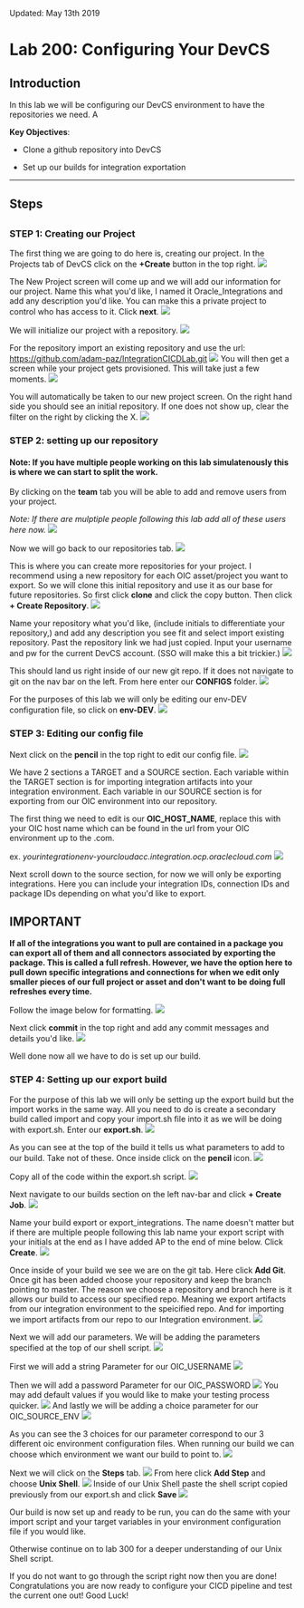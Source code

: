 Updated: May 13th 2019

# Lab 200: Configuring Your DevCS

## Introduction
 In this lab we will be configuring our DevCS environment to have the repositories we need. A

 **Key Objectives**:

- Clone a github repository into DevCS 

- Set up our builds for integration exportation

------------------

## 

Steps
-----

## 

### STEP 1: Creating our Project
The first thing we are going to do here is, creating our project. In the Projects tab of DevCS click on the **+Create** button in the top right. 
![](images/18.png)

The New Project screen will come up and we will add our information for our project. Name this what you'd like, I named it Oracle_Integrations and add any description you'd like. You can make this a private project to control who has access to it. Click **next**.
![](images/19.png)

We will initialize our project with a repository. 
![](images/20.png)

For the repository import an existing repository and use the url: 
https://github.com/adam-paz/IntegrationCICDLab.git
![](images/21.png)
You will then get a screen while your project gets provisioned. This will take just a few moments.
![](images/22.png)

You will automatically be taken to our new project screen. On the right hand side you should see an initial repository. If one does not show up, clear the filter on the right by clicking the X. 
![](images/23.png)

### STEP 2: setting up our repository
#### Note: If you have multiple people working on this lab simulatenously this is where we can start to split the work. 

By clicking on the **team** tab you will be able to add and remove users from your project. 

*Note: If there are mulptiple people following this lab add all of these users here now.*
![](images/24.png)

Now we will go back to our repositories tab.
![](images/25.png)

This is where you can create more repositories for your project. I recommend using a new repository for each OIC asset/project you want to export. So we will clone this initial repository and use it as our base for future repositories. So first click **clone** and click the copy button. Then click **+ Create Repository**.
![](images/26.png)

Name your repository what you'd like, (include initials to differentiate your repository,) and add any description you see fit and select import existing repository. Past the repository link we had just copied. Input your username and pw for the current DevCS account. (SSO will make this a bit trickier.)
![](images/27.png)

This should land us right inside of our new git repo. If it does not navigate to git on the nav bar on the left. From here enter our **CONFIGS** folder.
![](images/28.png)

For the purposes of this lab we will only be editing our env-DEV configuration file, so click on **env-DEV**.
![](images/29.png)

### STEP 3: Editing our config file

Next click on the **pencil** in the top right to edit our config file.
![](images/30.png)

We have 2 sections a TARGET and a SOURCE section. Each variable within the TARGET section is for importing integration artifacts into your integration environment. Each variable in our SOURCE section is for exporting from our OIC environment into our repository. 

The first thing we need to edit is our **OIC_HOST_NAME**, replace this with your OIC host name which can be found in the url from your OIC environment up to the .com. 

ex. _yourintegrationenv-yourcloudacc.integration.ocp.oraclecloud.com_
![](images/31.png)

Next scroll down to the source section, for now we will only be exporting integrations. Here you can include your integration IDs, connection IDs and package IDs depending on what you'd like to export. 

## IMPORTANT

**If all of the integrations you want to pull are contained in a package you can export all of them and all connectors associated by exporting the package. This is called a full refresh. However, we have the option here to pull down specific integrations and connections for when we edit only smaller pieces of our full project or asset and don't want to be doing full refreshes every time.**

 Follow the image below for formatting. 
![](images/32.png)

Next click **commit** in the top right and add any commit messages and details you'd like.
![](images/33.png)

Well done now all we have to do is set up our build.
### STEP 4: Setting up our export build
For the purpose of this lab we will only be setting up the export build but the import works in the same way. All you need to do is create a secondary build called import and copy your import.sh file into it as we will be doing with export.sh. Enter our **export.sh**.
![](images/34.png)

As you can see at the top of the build it tells us what parameters to add to our build. Take not of these. Once inside click on the **pencil** icon.
![](images/35.png)

Copy all of the code within the export.sh script.
![](images/36.png)

Next navigate to our builds section on the left nav-bar and click **+ Create Job**.
![](images/37.png)

Name your build export or export_integrations. The name doesn't matter but if there are multiple people following this lab name your export script with your initials at the end as I have added AP to the end of mine below. Click **Create**.
![](images/38.png)

Once inside of your build we see we are on the git tab. Here click **Add Git**. Once git has been added choose your repository and keep the branch pointing to master. The reason we choose a repository and branch here is it allows our build to access our specified repo. Meaning we export artifacts from our integration environment to the speicified repo. And for importing we import artifacts from our repo to our Integration environment.
![](images/39.png)

Next we will add our parameters. We will be adding the parameters specified at the top of our shell script.
![](images/40.png)

First we will add a string Parameter for our OIC_USERNAME
![](images/41.png)

Then we will add a password Parameter for our OIC_PASSWORD
![](images/42.png)
You may add default values if you would like to make your testing process quicker.
![](images/43.png)
And lastly we will be adding a choice parameter for our OIC_SOURCE_ENV
![](images/44.png)

As you can see the 3 choices for our parameter correspond to our 3 different oic environment configuration files. When running our build we can choose which environment we want our build to point to.
![](images/45.png)

Next we will click on the **Steps** tab.
![](images/46.png)
From here click **Add Step** and choose **Unix Shell**.
![](images/47.png)
Inside of our Unix Shell paste the shell script copied previously from our export.sh and click **Save**
![](images/48.png)

Our build is now set up and ready to be run, you can do the same with your import script and your target variables in your environment configuration file if you would like.

Otherwise continue on to lab 300 for a deeper understanding of our Unix Shell script. 

If you do not want to go through the script right now then you are done! Congratulations you are now ready to configure your CICD pipeline and test the current one out! Good Luck!
